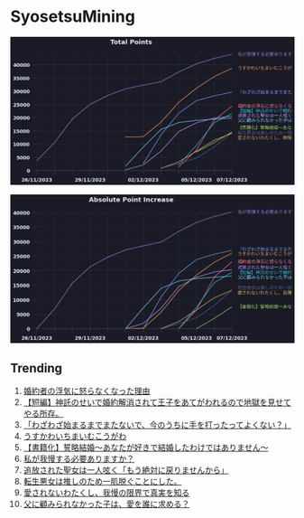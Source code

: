 # SyosetsuMining


![](https://raw.githubusercontent.com/exc4l/SyosetsuMining/main/plots/point_trend.png)

![](https://raw.githubusercontent.com/exc4l/SyosetsuMining/main/plots/point_increase.png)


## Trending

1. [婚約者の浮気に怒らなくなった理由](https://ncode.syosetu.com/n4954in/)
2. [【短編】神託のせいで婚約解消されて王子をあてがわれるので地獄を見せてやる所存。](https://ncode.syosetu.com/n5441in/)
3. [「わざわざ始まるまでまたないで、今のうちに手を打ったってよくない？」](https://ncode.syosetu.com/n4344in/)
4. [うすかわいちまいむこうがわ](https://ncode.syosetu.com/n5711im/)
5. [【書籍化】誓略結婚〜あなたが好きで結婚したわけではありません〜](https://ncode.syosetu.com/n8329ii/)
6. [私が我慢する必要ありますか？](https://ncode.syosetu.com/n0294in/)
7. [追放された聖女は一人呟く「もう絶対に戻りませんから」](https://ncode.syosetu.com/n4120in/)
8. [転生悪女は推しのため一肌脱ぐことにした。](https://ncode.syosetu.com/n4864in/)
9. [愛されないわたくし、我慢の限界で真実を知る](https://ncode.syosetu.com/n4991in/)
10. [父に顧みられなかった子は、愛を誰に求める？](https://ncode.syosetu.com/n5152im/)
